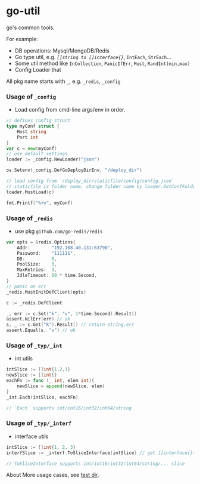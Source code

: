 # go-util
go's common tools.  

For example:
 -  DB operations: Mysql/MongoDB/Redis
 -  Go type util, e.g. _`[]string to []interface{}`_, `IntEach`, `StrEach`...
 -  Some util method like `InCollection`, `PanicIfErr`, `Must`, `RandInt(min,max)`
 -  Config Loader that 

All pkg name starts with `_`, e.g. `_redis`, `_config`

### Usage of `_config`

- Load config from cmd-line args/env in order.
```go
// defines config struct
type myConf struct {
	Host string
	Port int
}
var c = new(myConf)
// use default settings
loader := _config.NewLoader("json")

os.Setenv(_config.DefGoDeployDirEnv, "/deploy_dir")

// load config from `/deploy_dir/staticfile/config/config.json`
// staticfile is folder name, change folder name by loader.SetConfFolderName("YOUR_FOLDER_NAME")
loader.MustLoad(c)

fmt.Printf("%+v", myConf)
```


### Usage of `_redis`

- use pkg `github.com/go-redis/redis`
```go
var opts = &redis.Options{
	Addr:        "192.168.40.131:63790",
	Password:    "111111",
	DB:          0,
	PoolSize:    3,
	MaxRetries:  3,
	IdleTimeout: 60 * time.Second,
}
// panic on err
_redis.MustInitDefClient(opts)

c := _redis.DefClient

_, err := c.Set("k", "v", 1*time.Second).Result()
assert.NilErr(err) // ok 
s, _ := c.Get("k").Result() // return string,err
assert.Equal(s, "v") // ok
```

### Usage of `_typ/_int`

- int utils
```go
intSlice := []int{1,2,3}
newSlice := []int{}
eachFn := func (_ int, elem int){
	newSlice = append(newSlice, elem)
}
_int.Each(intSlice, eachFn)

// `Each` supports int/int16/int32/int64/string 
```


### Usage of `_typ/_interf`

- interface utils
```go
intSlice := []int{1, 2, 3}
interfSlice := _interf.ToSliceInterface(intSlice) // get []interface{}{1,2,3}

// ToSliceInterface supports int/int16/int32/int64/string/... slice
```

About More usage cases, see [test dir](https://github.com/leigg-go/go-util/tree/master/test). 